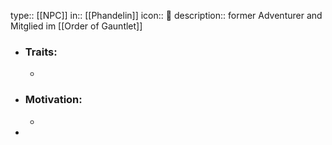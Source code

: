 type:: [[NPC]]
in:: [[Phandelin]] 
icon:: 👤
description:: former Adventurer and Mitglied im [[Order of Gauntlet]]

- ### Traits:
	-
- ### Motivation:
	-
-